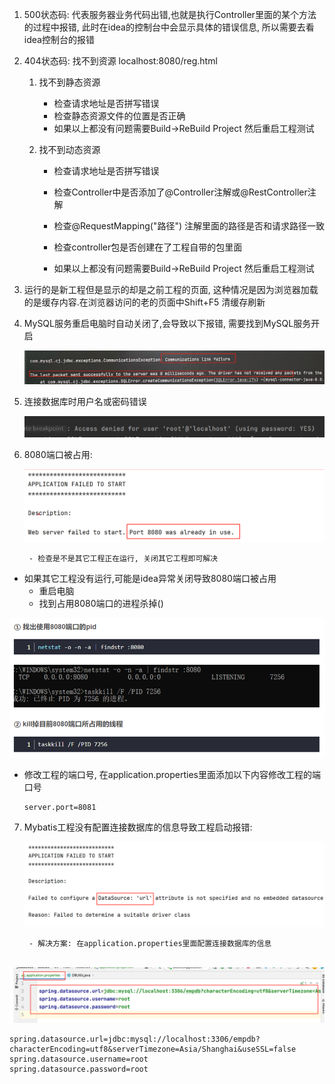1. 500状态码: 代表服务器业务代码出错,也就是执行Controller里面的某个方法的过程中报错, 此时在idea的控制台中会显示具体的错误信息, 所以需要去看idea控制台的报错 

2. 404状态码: 找不到资源            localhost:8080/reg.html

   1. 找不到静态资源

      - 检查请求地址是否拼写错误           
      - 检查静态资源文件的位置是否正确
      - 如果以上都没有问题需要Build->ReBuild Project  然后重启工程测试    

   2. 找不到动态资源

      - 检查请求地址是否拼写错误

      - 检查Controller中是否添加了@Controller注解或@RestController注解 

      - 检查@RequestMapping("路径") 注解里面的路径是否和请求路径一致

      - 检查controller包是否创建在了工程自带的包里面

      - 如果以上都没有问题需要Build->ReBuild Project  然后重启工程测试

3. 运行的是新工程但是显示的却是之前工程的页面, 这种情况是因为浏览器加载的是缓存内容.在浏览器访问的老的页面中Shift+F5  清缓存刷新

4.  MySQL服务重启电脑时自动关闭了,会导致以下报错, 需要找到MySQL服务开启

      ![image-20220907141435560](常见错误列表.assets/image-20220907141435560.png)

5. 连接数据库时用户名或密码错误

   ![image-20220907142152190](常见错误列表.assets/image-20220907142152190.png)

6. 8080端口被占用:

   ![image-20220907162704360](常见错误列表.assets/image-20220907162704360.png)

		- 检查是不是其它工程正在运行, 关闭其它工程即可解决
  - 如果其它工程没有运行,可能是idea异常关闭导致8080端口被占用
    - 重启电脑
    - 找到占用8080端口的进程杀掉()

![image-20220907162919954](常见错误列表.assets/image-20220907162919954.png)

   - 修改工程的端口号, 在application.properties里面添加以下内容修改工程的端口号

     ```
     server.port=8081
     ```

7. Mybatis工程没有配置连接数据库的信息导致工程启动报错:

   ![image-20220907163345881](常见错误列表.assets/image-20220907163345881.png)

		- 解决方案: 在application.properties里面配置连接数据库的信息

​		![image-20220907163858549](常见错误列表.assets/image-20220907163858549.png)

```
spring.datasource.url=jdbc:mysql://localhost:3306/empdb?characterEncoding=utf8&serverTimezone=Asia/Shanghai&useSSL=false
spring.datasource.username=root
spring.datasource.password=root
```
